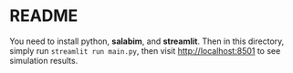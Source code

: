# README

You need to install python, **salabim**, and **streamlit**. 
Then in this directory, simply run `streamlit run main.py`,
then visit [http://localhost:8501](http://localhost:8501/) to see simulation results.